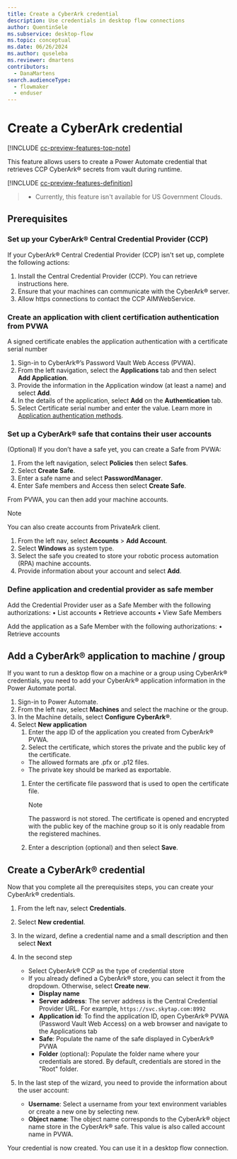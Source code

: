 ```yaml
---
title: Create a CyberArk credential
description: Use credentials in desktop flow connections 
author: QuentinSele
ms.subservice: desktop-flow
ms.topic: conceptual
ms.date: 06/26/2024
ms.author: quseleba
ms.reviewer: dmartens
contributors:
  - DanaMartens
search.audienceType: 
  - flowmaker
  - enduser
---
```


# Create a CyberArk credential

[!INCLUDE [cc-preview-features-top-note](../includes/cc-preview-features-top-note.md)]

This feature allows users to create a Power Automate credential that retrieves CCP CyberArk® secrets from vault during runtime.

[!INCLUDE [cc-preview-features-definition](../includes/cc-preview-features-definition.md)]
> - Currently, this feature isn't available for US Government Clouds.

## Prerequisites

### Set up your CyberArk® Central Credential Provider (CCP)

If your CyberArk® Central Credential Provider (CCP) isn't set up, complete the following actions:

1. Install the Central Credential Provider (CCP). You can retrieve instructions here.
1. Ensure that your machines can communicate with the CyberArk® server.
1. Allow https connections to contact the CCP AIMWebService.

### Create an application with client certification authentication from PVWA

A signed certificate enables the application authentication with a certificate serial number

1. Sign-in to CyberArk®’s Password Vault Web Access (PVWA).
1. From the left navigation, select the **Applications** tab and then select **Add Application**.  
1. Provide the information in the Application window (at least a name) and select **Add**.
1. In the details of the application, select **Add** on the **Authentication** tab.
1. Select Certificate serial number and enter the value. Learn more in [Application authentication methods](https://docs.cyberark.com/credential-providers/Latest/en/Content/CP%20and%20ASCP/Application-Authentication-Methods-general.htm#ClientCert).

### Set up a CyberArk® safe that contains their user accounts

(Optional) If you don’t have a safe yet, you can create a Safe from PVWA:

1. From the left navigation, select **Policies** then select **Safes**.
1. Select **Create Safe**.
1. Enter a safe name and select **PasswordManager**.
1. Enter Safe members and Access then select **Create Safe**.

From PVWA, you can then add your machine accounts.

> [!NOTE]
> You can also create accounts from PrivateArk client.

1. From the left nav, select **Accounts** > **Add Account**.
1. Select **Windows** as system type.
1. Select the safe you created to store your robotic process automation (RPA) machine accounts.
1. Provide information about your account and select **Add**.

### Define application and credential provider as safe member

Add the Credential Provider user as a Safe Member with the following authorizations:
• List accounts
• Retrieve accounts
• View Safe Members

Add the application as a Safe Member with the following authorizations:
• Retrieve accounts

## Add a CyberArk® application to machine / group

If you want to run a desktop flow on a machine or a group using CyberArk® credentials, you need to add your CyberArk® application information in the Power Automate portal.

1. Sign-in to Power Automate.
1. From the left nav, select **Machines** and select the machine or the group.
1. In the Machine details, select **Configure CyberArk®**.
1. Select **New application**
    1. Enter the app ID of the application you created from CyberArk® PVWA.
    1. Select the certificate, which stores the private and the public key of the certificate.
    - The allowed formats are .pfx or .p12 files.
    - The private key should be marked as exportable.
    1. Enter the certificate file password that is used to open the certificate file.

        > [!NOTE]
        > The password is not stored. The certificate is opened and encrypted with the public key of the machine group so it is only readable from the registered machines.

    1. Enter a description (optional) and then select **Save**.

## Create a CyberArk® credential

Now that you complete all the prerequisites steps, you can create your CyberArk® credentials.

1. From the left nav, select **Credentials**.
1. Select **New credential**.
1. In the wizard, define a credential name and a small description and then select **Next**
1. In the second step
     - Select CyberArk® CCP as the type of credential store
     - If you already defined a CyberArk® store, you can select it from the dropdown. Otherwise, select **Create new**.
       - **Display name**
       - **Server address**: The server address is the Central Credential Provider URL. For example, `https://svc.skytap.com:8992`
       - **Application id**: To find the application ID, open CyberArk® PVWA (Password Vault Web Access) on a web browser and navigate to the Applications tab
       - **Safe**: Populate the name of the safe displayed in CyberArk® PVWA
       - **Folder** (optional): Populate the folder name where your credentials are stored. By default, credentials are stored in the "Root" folder.

1. In the last step of the wizard, you need to provide the information about the user account:
    - **Username**: Select a username from your text environment variables or create a new one by selecting new.
    - **Object name**: The object name corresponds to the CyberArk® object name store in the CyberArk® safe. This value is also called account name in PVWA.
  
Your credential is now created. You can use it in a desktop flow connection.
